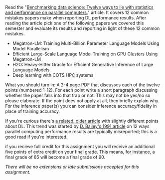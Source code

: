 Read the "[Benchmarking data science: Twelve ways to lie with statistics and performance on parallel computers.](https://htor.inf.ethz.ch/publications/img/hoefler-12-ways-data-science-preprint.pdf)" article. It covers 12 common mistakes papers make when reporting DL performance results. 
After reading the article pick one of the following papers we covered this semester and evaluate its results and reporting in light of these 12 common mistakes.

- Megatron-LM: Training Multi-Billion Parameter Language Models Using Model Parallelism
- Efficient Large-Scale Language Model Training on GPU Clusters Using Megatron-LM
- H2O: Heavy-Hitter Oracle for Efficient Generative Inference of Large Language Models
- Deep learning with COTS HPC systems

What you should turn in: A 2-4 page PDF that discusses each of the twelve points (numbered 1-12). For each point write a short paragraph discussing whether the paper falls into that trap or not. This may not be yes/no so please elaborate. If the point does not apply at all, then briefly explain why. For the inference paper(s) you can consider inference accuracy/fidelity in place of training accuracy.

If you're curious there's [a related, older article](https://htor.inf.ethz.ch/blog/index.php/2018/11/08/twelve-ways-to-fool-the-masses-when-reporting-performance-of-deep-learning-workloads/) with slightly different points about DL.
This trend was started by [D. Bailey's 1991 article](https://www.davidhbailey.com/dhbpapers/twelve-ways.pdf) on 12 ways parallel computing performance results are typically misreported; this is a good read if you're interested.

if you recieve full credit for this assignment you will receive an additional five points of extra credit on your final grade. This means, for instance, a final grade of 85 will become a final grade of 90.

*There will be no extensions or late submissions accepted for this assignment.*

